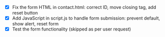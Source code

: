 - [x] Fix the form HTML in contact.html: correct ID, move closing tag, add reset button
- [x] Add JavaScript in script.js to handle form submission: prevent default, show alert, reset form
- [x] Test the form functionality (skipped as per user request)
